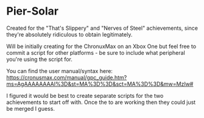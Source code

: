 # Pier-Solar

Created for the "That's Slippery" and "Nerves of Steel" achievements, since they're absolutely ridiculous to obtain legitimately.

Will be initially creating for the ChronuxMax on an Xbox One but feel free to commit a script for other platforms - be sure to include what peripheral you're using the script for.

You can find the user manual/syntax here: https://cronusmax.com/manual/gpc_guide.htm?ms=AgAAAAAAAAI%3D&st=MA%3D%3D&sct=MA%3D%3D&mw=MzIw#

I figured it would be best to create separate scripts for the two achievements to start off with. Once the to are working then they could just be merged I guess.
